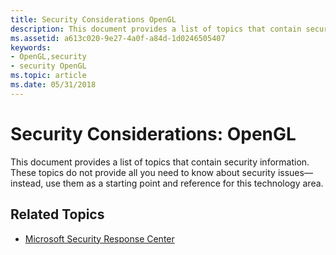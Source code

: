 ```yaml
---
title: Security Considerations OpenGL
description: This document provides a list of topics that contain security information. These topics do not provide all you need to know about security issues \ 8212;instead, use them as a starting point and reference for this technology area.
ms.assetid: a613c020-9e27-4a0f-a84d-1d0246505407
keywords:
- OpenGL,security
- security OpenGL
ms.topic: article
ms.date: 05/31/2018
---
```


# Security Considerations: OpenGL

This document provides a list of topics that contain security information. These topics do not provide all you need to know about security issues—instead, use them as a starting point and reference for this technology area.

## Related Topics

- [Microsoft Security Response Center](https://www.microsoft.com/msrc)
